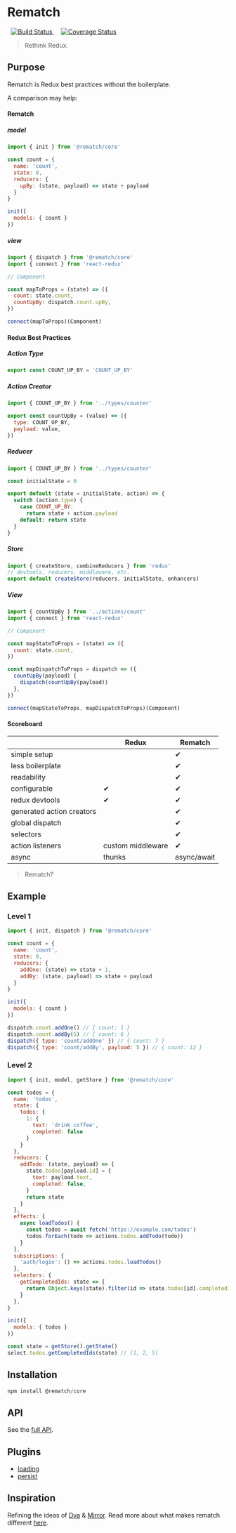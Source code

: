 # Rematch

<p class='badges'>
  <a href='https://travis-ci.org/rematch/rematch' style='margin: 0 0.5rem;'>
    <img src='https://travis-ci.org/rematch/rematch.svg?branch=master' alt='Build Status'/>
  </a>

  <a href='https://coveralls.io/github/rematch/rematch?branch=master&service=github' style='margin: 0 0.5rem;'>
    <img src='https://coveralls.io/repos/github/rematch/rematch/badge.svg?branch=master&service=github' alt='Coverage Status' />
  </a>
</p>

> Rethink Redux. 

## Purpose

Rematch is Redux best practices without the boilerplate. 

A comparison may help:

#### Rematch

##### model
```js
import { init } from '@rematch/core'

const count = {
  name: 'count',
  state: 0,
  reducers: {
    upBy: (state, payload) => state + payload
  }
}

init({
  models: { count }
})

```

##### view
```js
import { dispatch } from '@rematch/core'
import { connect } from 'react-redux'

// Component

const mapToProps = (state) => ({
  count: state.count,
  countUpBy: dispatch.count.upBy,
})

connect(mapToProps)(Component)
```

#### Redux Best Practices

##### Action Type
```js
export const COUNT_UP_BY = 'COUNT_UP_BY'
```

##### Action Creator
```js
import { COUNT_UP_BY } from '../types/counter'

export const countUpBy = (value) => ({
  type: COUNT_UP_BY,
  payload: value,
})
```

##### Reducer
```js
import { COUNT_UP_BY } from '../types/counter'

const initialState = 0

export default (state = initialState, action) => {
  switch (action.type) {
    case COUNT_UP_BY:
      return state + action.payload
    default: return state
  }
}
```

##### Store
```js
import { createStore, combineReducers } from 'redux'
// devtools, reducers, middleware, etc.
export default createStore(reducers, initialState, enhancers)
```

##### View
```js
import { countUpBy } from '../actions/count'
import { connect } from 'react-redux'

// Component

const mapStateToProps = (state) => ({
  count: state.count,
})

const mapDispatchToProps = dispatch => ({
  countUpBy(payload) {
    dispatch(countUpBy(payload))
  },
})

connect(mapStateToProps, mapDispatchToProps)(Component)
```

#### Scoreboard

|   | Redux  | Rematch  |
|---|---|---|
| simple setup ‎ |   |  ‎✔	 |
| less boilerplate |   | ‎✔	 |
| readability  |   | ‎✔	|
| configurable | ‎✔  |  ‎✔	 |
| redux devtools  | ‎✔  |  ‎✔	 |
| generated action creators | ‎  |  ‎✔	 |
| global dispatch | ‎  |  ‎✔	 |
| selectors | ‎  |  ‎✔	 |
| action listeners | custom ‎middleware  |  ‎✔	 |
| async | thunks | ‎async/await  |


> Rematch?

## Example

### Level 1

```js
import { init, dispatch } from '@rematch/core'

const count = {
  name: 'count',
  state: 0,
  reducers: {
    addOne: (state) => state + 1,
    addBy: (state, payload) => state + payload
  }
}

init({
  models: { count }
})

dispatch.count.addOne() // { count: 1 }
dispatch.count.addBy(5) // { count: 6 }
dispatch({ type: 'count/addOne' }) // { count: 7 }
dispatch({ type: 'count/addBy', payload: 5 }) // { count: 12 }
```

### Level 2

```js
import { init, model, getStore } from '@rematch/core'

const todos = {
  name: 'todos',
  state: {
    todos: {
      1: {
        text: 'drink coffee',
        completed: false
      }
    }
  },
  reducers: {
    addTodo: (state, payload) => {
      state.todos[payload.id] = {
        text: payload.text,
        completed: false,
      }
      return state
    }
  },
  effects: {
    async loadTodos() {
      const todos = await fetch('https://example.com/todos')
      todos.forEach(todo => actions.todos.addTodo(todo))
    }
  },
  subscriptions: {
    'auth/login': () => actions.todos.loadTodos()
  },
  selectors: {
    getCompletedIds: state => {
      return Object.keys(state).filter(id => state.todos[id].completed)
    }
  },
}

init({
  models: { todos }
})

const state = getStore().getState()
select.todos.getCompletedIds(state) // [1, 2, 5]
```

## Installation

```js
npm install @rematch/core
```

## API

See the [full API](./docs/api.md).

## Plugins

- [loading](./plugins/loading)
- [persist](./plugins/persist)

## Inspiration

Refining the ideas of [Dva](github.com/dvajs/dva) & [Mirror](https://github.com/mirrorjs/mirror). Read more about what makes rematch different [here](./docs/inspiration.md).
